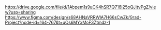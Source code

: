 https://drive.google.com/file/d/1Abpem1s9uCK4hSR7Q716i25oQJitvPgZ/view?usp=sharing
https://www.figma.com/design/s68AHNaVRRWlA7H66sCwZk/Grad-Project?node-id=164-767&t=uOs6MYxMoF3Ztmdz-1
